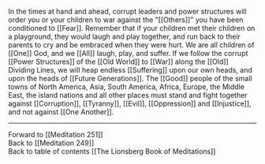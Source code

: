 In the times at hand and ahead, corrupt leaders and power structures will order you or your children to war against the "[[Others]]" you have been conditioned to [[Fear]]. Remember that if your children met their children on a playground, they would laugh and play together, and run back to their parents to cry and be embraced when they were hurt. We are all children of [[One]] God, and we [[All]] laugh, play, and suffer. If we follow the corrupt [[Power Structures]] of the [[Old World]] to [[War]] along the [[Old]] Dividing Lines, we will heap endless [[Suffering]] upon our own heads, and upon the heads of [[Future Generations]]. The [[Good]] people of the small towns of North America, Asia, South America, Africa, Europe, the Middle East, the island nations and all other places must stand and fight together against [[Corruption]], [[Tyranny]], [[Evil]], [[Oppression]] and [[Injustice]], and not against [[One Another]]. 

___

Forward to [[Meditation 251]]  
Back to [[Meditation 249]]  
Back to table of contents [[The Lionsberg Book of Meditations]]  